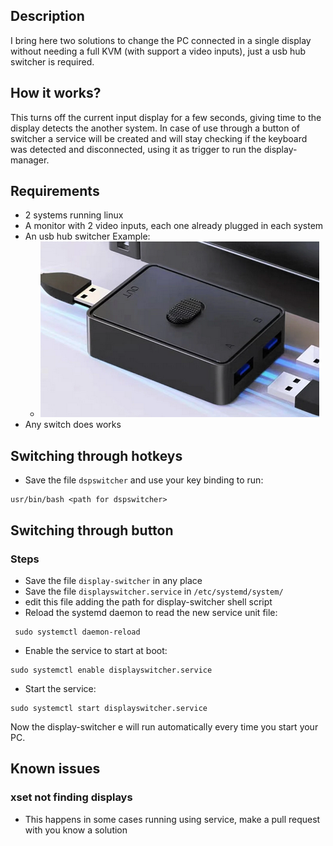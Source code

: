 
## Description
I bring here two solutions to change the PC connected in a single display without needing a full KVM (with support a video inputs),  just a usb hub switcher is required.

 ## How it works?
 
This turns off the current input display for a few seconds, 
giving time to the display detects the another system.
In case of use through a button of switcher a service will
be created and will stay checking if the keyboard was
detected and disconnected, using it as trigger to run the display-manager.


 ## Requirements
- 2 systems running linux
- A monitor with 2 video inputs, each one already plugged in each system
- An usb hub switcher
 Example:
    - ![image.png](./assets/display-switcher.png)
- Any switch does works

 ## Switching through hotkeys
- Save the file `dspswitcher`  and use your key binding to run:

 ```
 usr/bin/bash <path for dspswitcher>
 ```

## Switching through button

 ### Steps
- Save the file `display-switcher` in any place
- Save the file `displayswitcher.service`  in `/etc/systemd/system/`
- edit this file adding the path for display-switcher shell script
- Reload the systemd daemon to read the new service unit file:
	    
 ```
  sudo systemctl daemon-reload
 ```
- Enable the service to start at boot:
 
 ```
 sudo systemctl enable displayswitcher.service
 ```
- Start the service:
    
 ```
 sudo systemctl start displayswitcher.service
 ```
		    
Now the display-switcher e will run automatically every time you start your PC.  

 ## Known issues
 ### xset not finding displays
- This happens in some cases running using service, make a pull request with you know a solution
